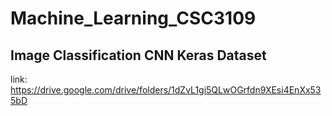 # Machine_Learning_CSC3109

## Image Classification CNN Keras Dataset
link: https://drive.google.com/drive/folders/1dZvL1gi5QLwOGrfdn9XEsi4EnXx535bD
